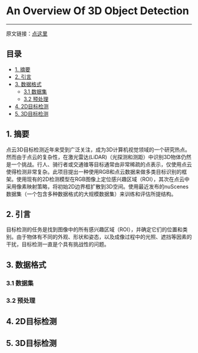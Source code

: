 # An Overview Of 3D Object Detection

------

原文链接：[点这里](https://arxiv.org/abs/2010.15614)

## 目录

- [1. 摘要](#1)
- [2. 引言](#2)
- [3. 数据格式](#3)
  - [3.1 数据集](#3.1)
  - [3.2 预处理](#3.2)
- [4. 2D目标检测](#4)
- [5. 3D目标检测](#5)

<a name="1"></a>

## 1. 摘要

点云3D目标检测近年来受到广泛关注，成为3D计算机视觉领域的一个研究热点。然而由于点云的复杂性，在激光雷达(LiDAR)（光探测和测距）中识别3D物体仍然是一个挑战。行人、骑行者或交通锥等目标通常由非常稀疏的点表示，仅使用点云使得检测非常复杂。此项目提出一种使用RGB和点云数据来做多类目标识别的框架。使用现有的2D检测模型在RGB图像上定位感兴趣区域（ROI），其次在点云中采用像素映射策略，将初始2D边界框扩散到3D空间。使用最近发布的nuScenes数据集（一个包含多种数据格式的大规模数据集）来训练和评估所提结构。

<a name="2"></a>

## 2. 引言

目标检测的任务是找到图像中的所有感兴趣区域（ROI），并确定它们的位置和类别。由于物体有不同的外观、形状和姿态，以及成像过程中的光照、遮挡等因素的干扰，目标检测一直是个具有挑战性的问题。

<a name="3"></a>

## 3. 数据格式

<a name="3.1"></a>

### 3.1 数据集



<a name="3.2"></a>

### 3.2 预处理



<a name="4"></a>

## 4. 2D目标检测

### 



<a name="5"></a>

## 5. 3D目标检测


